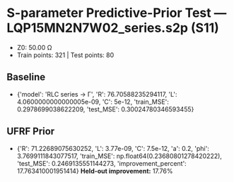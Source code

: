 # S-parameter Predictive-Prior Test — LQP15MN2N7W02_series.s2p (S11)
- Z0: 50.00 Ω
- Train points: 321  |  Test points: 80

## Baseline
- {'model': 'RLC series -> Γ', 'R': 76.70588235294117, 'L': 4.0600000000000005e-09, 'C': 5e-12, 'train_MSE': 0.2978699038622209, 'test_MSE': 0.30024780346593455}

## UFRF Prior
- {'R': 71.22689075630252, 'L': 3.77e-09, 'C': 7.5e-12, 'a': 0.2, 'phi': 3.7699111843077517, 'train_MSE': np.float64(0.23680801278420222), 'test_MSE': 0.2469135551144273, 'improvement_percent': 17.763410001951414}
**Held-out improvement:** 17.76%